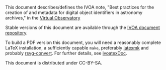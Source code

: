 This document describes/defines the IVOA note, "Best practices for the
creation of and metadata for digital object identifiers in astronomy
archives," in the [Virtual Observatory](https://ivoa.net)

Stable versions of this document are available through the [IVOA
document repository](http://ivoa.net/documents/).

To build a PDF version this document, you will need a reasonably
complete LaTeX installation, a sufficiently capable `make`, preferably
[latexmk](https://personal.psu.edu/~jcc8/software/latexmk/) and probably
[rsvg-convert](https://wiki.gnome.org/Projects/LibRsvg). For further
details, see [ivoatexDoc](https://github.com/ivoa-std/ivoatex).

This document is distributed under CC-BY-SA.
